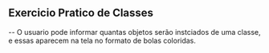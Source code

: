 ## Exercicio Pratico de Classes

-- O usuario pode informar quantas objetos serão instciados de uma classe, e essas aparecem na tela no formato de bolas coloridas.

